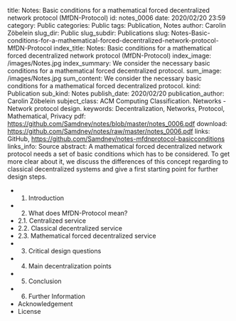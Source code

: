 title:      		Notes: Basic conditions for a mathematical forced decentralized network protocol (MfDN-Protocol)
id:                 notes_0006
date:       		2020/02/20 23:59
category:		    Public
categories:		    Public
tags:       		Publication, Notes
author:     		Carolin Zöbelein
slug_dir:           Public
slug_subdir:        Publications
slug:               Notes-Basic-conditions-for-a-mathematical-forced-decentralized-network-protocol-MfDN-Protocol
index_title:		Notes: Basic conditions for a mathematical forced decentralized network protocol (MfDN-Protocol)
index_image:        /images/Notes.jpg
index_summary:      We consider the necessary basic conditions for a mathematical forced decentralized protocol.
sum_image:			/images/Notes.jpg
sum_content:		We consider the necessary basic conditions for a mathematical forced decentralized protocol.
kind:               Publication
sub_kind:           Notes
publish_date:       2020/02/20
publication_author: Carolin Zöbelein
subject_class:      ACM Computing Classification. Networks - Network protocol design.
keywords:           Decentralization, Networks, Protocol, Mathematical, Privacy
pdf:                https://github.com/Samdney/notes/blob/master/notes_0006.pdf
download:           https://github.com/Samdney/notes/raw/master/notes_0006.pdf
links:              GitHub, https://github.com/Samdney/notes-mfdnprotocol-basicconditions
links_info:         Source
abstract:           A mathematical forced decentralized network protocol needs a set of basic conditions which has to be considered. To get more clear about it, we discuss the differences of this concept regarding to classical decentralized systems and give a first starting point for further design steps.


* 1. Introduction  
* 2. What does MfDN-Protocol mean?  
* 2.1. Centralized service  
* 2.2. Classical decentralized service  
* 2.3. Mathematical forced decentralized service  
* 3. Critical design questions  
* 4. Main decentralization points  
* 5. Conclusion  
* 6. Further Information  
* Acknowledgement  
* License
